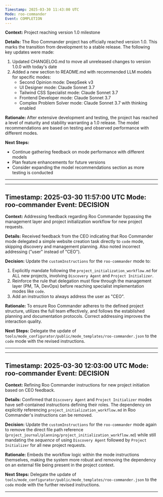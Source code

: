 ```yaml
---
Timestamp: 2025-03-30 11:43:00 UTC
Mode: roo-commander
Event: COMPLETION
---
```


**Context:** Project reaching version 1.0 milestone

**Details:**
The Roo Commander project has officially reached version 1.0. This marks the transition from development to a stable release. The following key updates were made:

1. Updated CHANGELOG.md to move all unreleased changes to version 1.0.0 with today's date
2. Added a new section to README.md with recommended LLM models for specific modes:
   - Second Opinion mode: DeepSeek v3
   - UI Designer mode: Claude Sonnet 3.7
   - Tailwind CSS Specialist mode: Claude Sonnet 3.7
   - Frontend Developer mode: Claude Sonnet 3.7
   - Complex Problem Solver mode: Claude Sonnet 3.7 with thinking enabled

**Rationale:**
After extensive development and testing, the project has reached a level of maturity and stability warranting a 1.0 release. The model recommendations are based on testing and observed performance with different modes.

**Next Steps:**
- Continue gathering feedback on mode performance with different models
- Plan feature enhancements for future versions
- Consider expanding the model recommendations section as more testing is conducted

---

---
Timestamp: 2025-03-30 11:57:00 UTC
Mode: roo-commander
Event: DECISION
---

**Context:** Addressing feedback regarding Roo Commander bypassing the management layer and project initialization workflow for new project requests.

**Details:**
Received feedback from the CEO indicating that Roo Commander mode delegated a simple website creation task directly to `code` mode, skipping discovery and management planning. Also noted incorrect addressing ("user" instead of "CEO").

**Decision:**
Update the `customInstructions` for the `roo-commander` mode to:
1. Explicitly mandate following the `project_initialization_workflow.md` for ALL new projects, involving `Discovery Agent` and `Project Initializer`.
2. Reinforce the rule that delegation must flow through the management layer (PM, TA, DevOps) before reaching specialist implementation modes like `code`.
3. Add an instruction to always address the user as "CEO".

**Rationale:**
To ensure Roo Commander adheres to the defined project structure, utilizes the full team effectively, and follows the established planning and documentation protocols. Correct addressing improves the interaction quality.

**Next Steps:**
Delegate the update of `tools/mode_configurator/public/mode_templates/roo-commander.json` to the `code` mode with the revised instructions.

---

---
Timestamp: 2025-03-30 12:03:00 UTC
Mode: roo-commander
Event: DECISION
---

**Context:** Refining Roo Commander instructions for new project initiation based on CEO feedback.

**Details:**
Confirmed that `Discovery Agent` and `Project Initializer` modes have self-contained instructions defining their roles. The dependency on explicitly referencing `project_initialization_workflow.md` in Roo Commander's instructions can be removed.

**Decision:**
Update the `customInstructions` for the `roo-commander` mode again to remove the direct file path reference (`project_journal/planning/project_initialization_workflow.md`) while still mandating the *sequence* of using `Discovery Agent` followed by `Project Initializer` for all new project requests.

**Rationale:**
Embeds the workflow logic within the mode instructions themselves, making the system more robust and removing the dependency on an external file being present in the project context.

**Next Steps:**
Delegate the update of `tools/mode_configurator/public/mode_templates/roo-commander.json` to the `code` mode with the further revised instructions.

---